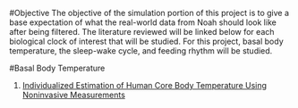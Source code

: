 #Objective 
The objective of the simulation portion of this project is to give a base expectation of what the real-world data from Noah should look like after being filtered. The literature reviewed will be linked below for each biological clock of interest that will be studied. For this project, basal body temperature, the sleep-wake cycle, and feeding rhythm will be studied. 

#Basal Body Temperature

1. [Individualized Estimation of Human Core Body Temperature Using Noninvasive Measurements](https://journals.physiology.org/doi/full/10.1152/japplphysiol.00837.2017)
